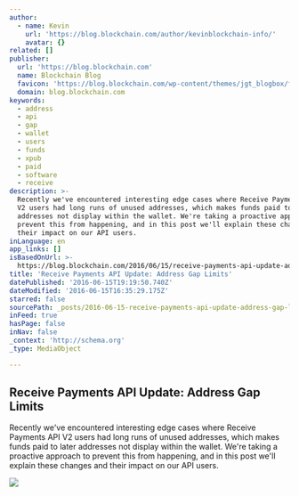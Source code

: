 ```yaml
---
author:
  - name: Kevin
    url: 'https://blog.blockchain.com/author/kevinblockchain-info/'
    avatar: {}
related: []
publisher:
  url: 'https://blog.blockchain.com'
  name: Blockchain Blog
  favicon: 'https://blog.blockchain.com/wp-content/themes/jgt_blogbox/favicon.ico'
  domain: blog.blockchain.com
keywords:
  - address
  - api
  - gap
  - wallet
  - users
  - funds
  - xpub
  - paid
  - software
  - receive
description: >-
  Recently we've encountered interesting edge cases where Receive Payments API
  V2 users had long runs of unused addresses, which makes funds paid to later
  addresses not display within the wallet. We're taking a proactive approach to
  prevent this from happening, and in this post we'll explain these changes and
  their impact on our API users.
inLanguage: en
app_links: []
isBasedOnUrl: >-
  https://blog.blockchain.com/2016/06/15/receive-payments-api-update-address-gap-limits/
title: 'Receive Payments API Update: Address Gap Limits'
datePublished: '2016-06-15T19:19:50.740Z'
dateModified: '2016-06-15T16:35:29.175Z'
starred: false
sourcePath: _posts/2016-06-15-receive-payments-api-update-address-gap-limits.md
inFeed: true
hasPage: false
inNav: false
_context: 'http://schema.org'
_type: MediaObject

---
```

<article style=""><h1>Receive Payments API Update: Address Gap Limits</h1><p>Recently we've encountered interesting edge cases where Receive Payments API V2 users had long runs of unused addresses, which makes funds paid to later addresses not display within the wallet. We're taking a proactive approach to prevent this from happening, and in this post we'll explain these changes and their impact on our API users.</p><img src="https://blog.blockchain.com/wp-content/uploads/2016/06/api-update.png" /></article>